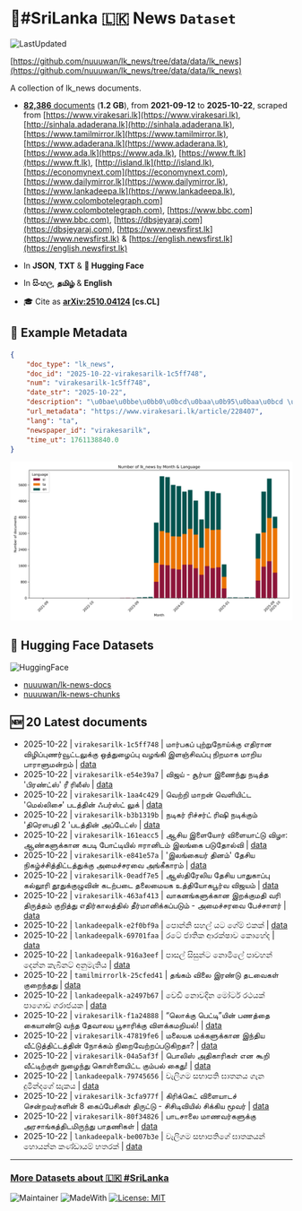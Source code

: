 # 📄#SriLanka 🇱🇰 News `Dataset`

![LastUpdated](https://img.shields.io/badge/last_updated-2025--10--22_19:48:13-green)

[https://github.com/nuuuwan/lk_news/tree/data/data/lk_news](https://github.com/nuuuwan/lk_news/tree/data/data/lk_news)

A collection of lk_news documents.

- [**82,386** documents](https://github.com/nuuuwan/lk_news/tree/data/data/lk_news) (**1.2 GB**), from **2021-09-12** to **2025-10-22**, scraped from [https://www.virakesari.lk](https://www.virakesari.lk), [http://sinhala.adaderana.lk](http://sinhala.adaderana.lk), [https://www.tamilmirror.lk](https://www.tamilmirror.lk), [https://www.adaderana.lk](https://www.adaderana.lk), [https://www.ada.lk](https://www.ada.lk), [https://www.ft.lk](https://www.ft.lk), [http://island.lk](http://island.lk), [https://economynext.com](https://economynext.com), [https://www.dailymirror.lk](https://www.dailymirror.lk), [https://www.lankadeepa.lk](https://www.lankadeepa.lk), [https://www.colombotelegraph.com](https://www.colombotelegraph.com), [https://www.bbc.com](https://www.bbc.com), [https://dbsjeyaraj.com](https://dbsjeyaraj.com), [https://www.newsfirst.lk](https://www.newsfirst.lk) & [https://english.newsfirst.lk](https://english.newsfirst.lk)

- In **JSON**, **TXT** & **🤗 Hugging Face**

- In **සිංහල**, **தமிழ்** & **English**

- 🎓 Cite as **[arXiv:2510.04124](https://arxiv.org/abs/2510.04124) [cs.CL]**

## 📝 Example Metadata

```json
{
    "doc_type": "lk_news",
    "doc_id": "2025-10-22-virakesarilk-1c5ff748",
    "num": "virakesarilk-1c5ff748",
    "date_str": "2025-10-22",
    "description": "\u0bae\u0bbe\u0bb0\u0bcd\u0baa\u0b95\u0baa\u0bcd \u0baa\u0bc1\u0bb1\u0bcd\u0bb1\u0bc1\u0ba8\u0bcb\u0baf\u0bcd\u0b95\u0bcd\u0b95\u0bc1 \u0b8e\u0ba4\u0bbf\u0bb0\u0bbe\u0ba9 \u0bb5\u0bbf\u0bb4\u0bbf\u0baa\u0bcd\u0baa\u0bc1\u0ba3\u0bb0\u0bcd\u0bb5\u0bc2\u0b9f\u0bcd\u0b9f\u0bb2\u0bc1\u0b95\u0bcd\u0b95\u0bc1 \u0b92\u0ba4\u0bcd\u0ba4\u0bc1\u0bb4\u0bc8\u0baa\u0bcd\u0baa\u0bc1 \u0bb5\u0bb4\u0b99\u0bcd\u0b95\u0bbf \u0b87\u0bb3\u0b9e\u0bcd\u0b9a\u0bbf\u0bb5\u0baa\u0bcd\u0baa\u0bc1 \u0ba8\u0bbf\u0bb1\u0bae\u0bbe\u0b95 \u0bae\u0bbe\u0bb1\u0bbf\u0baf \u0baa\u0bbe\u0bb0\u0bbe\u0bb3\u0bc1\u0bae\u0ba9\u0bcd\u0bb1\u0bae\u0bcd",
    "url_metadata": "https://www.virakesari.lk/article/228407",
    "lang": "ta",
    "newspaper_id": "virakesarilk",
    "time_ut": 1761138840.0
}
```

![Chart](https://raw.githubusercontent.com/nuuuwan/lk_news/refs/heads/data/data/lk_news/docs_by_month_and_lang.png)

## 🤗 Hugging Face Datasets

![HuggingFace](https://img.shields.io/badge/-HuggingFace-FDEE21?style=for-the-badge&logo=HuggingFace)

- [nuuuwan/lk-news-docs](https://huggingface.co/datasets/nuuuwan/lk-news-docs)
- [nuuuwan/lk-news-chunks](https://huggingface.co/datasets/nuuuwan/lk-news-chunks)

## 🆕 20 Latest documents

- 2025-10-22 | `virakesarilk-1c5ff748` | மார்பகப் புற்றுநோய்க்கு எதிரான விழிப்புணர்வூட்டலுக்கு ஒத்துழைப்பு வழங்கி இளஞ்சிவப்பு நிறமாக மாறிய பாராளுமன்றம் | [data](https://github.com/nuuuwan/lk_news/tree/data/data/lk_news/2020s/2025/2025-10-22-virakesarilk-1c5ff748)
- 2025-10-22 | `virakesarilk-e54e39a7` | விஜய் - சூர்யா இணைந்து நடித்த 'பிரண்ட்ஸ்' ரீ ரிலீஸ் | [data](https://github.com/nuuuwan/lk_news/tree/data/data/lk_news/2020s/2025/2025-10-22-virakesarilk-e54e39a7)
- 2025-10-22 | `virakesarilk-1aa4c429` | வெற்றி மாறன் வெளியிட்ட 'மெல்லிசை' படத்தின் ஃபர்ஸ்ட் லுக் | [data](https://github.com/nuuuwan/lk_news/tree/data/data/lk_news/2020s/2025/2025-10-22-virakesarilk-1aa4c429)
- 2025-10-22 | `virakesarilk-b3b1319b` | நடிகர் ரிச்சர்ட் ரிஷி நடிக்கும் 'திரௌபதி 2 'படத்தின் அப்டேட்ஸ் | [data](https://github.com/nuuuwan/lk_news/tree/data/data/lk_news/2020s/2025/2025-10-22-virakesarilk-b3b1319b)
- 2025-10-22 | `virakesarilk-161eacc5` | ஆசிய இளையோர் விளையாட்டு விழா: ஆண்களுக்கான கபடி போட்டியில் ஈரானிடம் இலங்கை படுதோல்வி | [data](https://github.com/nuuuwan/lk_news/tree/data/data/lk_news/2020s/2025/2025-10-22-virakesarilk-161eacc5)
- 2025-10-22 | `virakesarilk-e841e57a` | 'இலங்கையர் தினம்' தேசிய நிகழ்ச்சித்திட்டத்துக்கு அமைச்சரவை அங்கீகாரம் | [data](https://github.com/nuuuwan/lk_news/tree/data/data/lk_news/2020s/2025/2025-10-22-virakesarilk-e841e57a)
- 2025-10-22 | `virakesarilk-0eadf7e5` | ஆஸ்திரேலிய தேசிய பாதுகாப்பு கல்லூரி தூதுக்குழுவின் கடற்படை தலைமையக உத்தியோகபூர்வ விஜயம் | [data](https://github.com/nuuuwan/lk_news/tree/data/data/lk_news/2020s/2025/2025-10-22-virakesarilk-0eadf7e5)
- 2025-10-22 | `virakesarilk-463af413` | வாகனங்களுக்கான இறக்குமதி வரி திருத்தம் குறித்து எதிர்காலத்தில் தீர்மானிக்கப்படும் - அமைச்சரவை பேச்சாளர் | [data](https://github.com/nuuuwan/lk_news/tree/data/data/lk_news/2020s/2025/2025-10-22-virakesarilk-463af413)
- 2025-10-22 | `lankadeepalk-e2f0bf9a` | පොන්නි  සහල් යට ගේම් එකක් | [data](https://github.com/nuuuwan/lk_news/tree/data/data/lk_news/2020s/2025/2025-10-22-lankadeepalk-e2f0bf9a)
- 2025-10-22 | `lankadeepalk-69701faa` | රටේ ජාතික ආරක්ෂාව කොහේද | [data](https://github.com/nuuuwan/lk_news/tree/data/data/lk_news/2020s/2025/2025-10-22-lankadeepalk-69701faa)
- 2025-10-22 | `lankadeepalk-916a3eef` | පාසල් සිසුන්ට නොමිලේ පාවහන් දෙන්න කැබිනට් අනුමැතිය | [data](https://github.com/nuuuwan/lk_news/tree/data/data/lk_news/2020s/2025/2025-10-22-lankadeepalk-916a3eef)
- 2025-10-22 | `tamilmirrorlk-25cfed41` | தங்கம் விலை இரண்டு தடவைகள் குறைந்தது | [data](https://github.com/nuuuwan/lk_news/tree/data/data/lk_news/2020s/2025/2025-10-22-tamilmirrorlk-25cfed41)
- 2025-10-22 | `lankadeepalk-a2497b67` | වෙඩි නොවදින මෝටර් රථයක් පාගොඩ ගරාජයක | [data](https://github.com/nuuuwan/lk_news/tree/data/data/lk_news/2020s/2025/2025-10-22-lankadeepalk-a2497b67)
- 2025-10-22 | `virakesarilk-f1a24888` | “லொக்கு பெட்டி”யின் பணத்தை கையாண்டு வந்த தேவாலய பூசாரிக்கு விளக்கமறியல்! | [data](https://github.com/nuuuwan/lk_news/tree/data/data/lk_news/2020s/2025/2025-10-22-virakesarilk-f1a24888)
- 2025-10-22 | `virakesarilk-47819fe6` | மலையக மக்களுக்கான இந்திய வீட்டுத்திட்டத்தின் நோக்கம் நிறைவேற்றப்படுகிறதா? | [data](https://github.com/nuuuwan/lk_news/tree/data/data/lk_news/2020s/2025/2025-10-22-virakesarilk-47819fe6)
- 2025-10-22 | `virakesarilk-04a5af3f` | பொலிஸ் அதிகாரிகள் என கூறி வீட்டிற்குள் நுழைந்து கொள்ளையிட்ட கும்பல் கைது! | [data](https://github.com/nuuuwan/lk_news/tree/data/data/lk_news/2020s/2025/2025-10-22-virakesarilk-04a5af3f)
- 2025-10-22 | `lankadeepalk-79745656` | වැලිගම සභාපති ඝාතනය ගැන දුමින්දගේ සැකය | [data](https://github.com/nuuuwan/lk_news/tree/data/data/lk_news/2020s/2025/2025-10-22-lankadeepalk-79745656)
- 2025-10-22 | `virakesarilk-3cfa977f` | கிரிக்கெட் விளையாடச் சென்றவர்களின் 8 கைப்பேசிகள் திருட்டு - சிசிடிவியில் சிக்கிய மூவர் | [data](https://github.com/nuuuwan/lk_news/tree/data/data/lk_news/2020s/2025/2025-10-22-virakesarilk-3cfa977f)
- 2025-10-22 | `virakesarilk-80f34826` | பாடசாலை மாணவர்களுக்கு அரசாங்கத்திடமிருந்து பாதணிகள் | [data](https://github.com/nuuuwan/lk_news/tree/data/data/lk_news/2020s/2025/2025-10-22-virakesarilk-80f34826)
- 2025-10-22 | `lankadeepalk-be007b3e` | වැලිගම සභාපතිගේ ඝාතකයන් හොයන්න කණ්ඩායම් හතරක් | [data](https://github.com/nuuuwan/lk_news/tree/data/data/lk_news/2020s/2025/2025-10-22-lankadeepalk-be007b3e)

---

### [More Datasets about 🇱🇰 #SriLanka](https://github.com/nuuuwan/lk_datasets)

![Maintainer](https://img.shields.io/badge/maintainer-nuuuwan-red)
![MadeWith](https://img.shields.io/badge/made_with-python-blue)
[![License: MIT](https://img.shields.io/badge/License-MIT-yellow.svg)](https://opensource.org/licenses/MIT)
